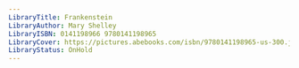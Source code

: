 ```yaml
---
LibraryTitle: Frankenstein
LibraryAuthor: Mary Shelley
LibraryISBN: 0141198966 9780141198965
LibraryCover: https://pictures.abebooks.com/isbn/9780141198965-us-300.jpg
LibraryStatus: OnHold
---
```

